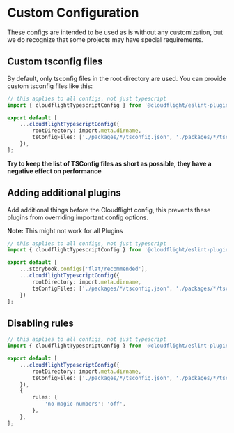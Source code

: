 
# Custom Configuration
These configs are intended to be used as is without any customization, but we do recognize that some projects may have special requirements.

## Custom tsconfig files
By default, only tsconfig files in the root directory are used. You can provide custom tsconfig files like this:

```ts
// this applies to all configs, not just typescript
import { cloudflightTypescriptConfig } from '@cloudflight/eslint-plugin-typescript';

export default [
    ...cloudflightTypescriptConfig({
        rootDirectory: import.meta.dirname,
        tsConfigFiles: ['./packages/*/tsconfig.json', './packages/*/tsconfig.spec.json'],
    }),
];
```
**Try to keep the list of TSConfig files as short as possible, they have a negative effect on performance**

## Adding additional plugins
Add additional things before the Cloudflight config, this prevents these plugins from overriding important config options.

**Note:** This might not work for all Plugins

```ts
// this applies to all configs, not just typescript
import { cloudflightTypescriptConfig } from '@cloudflight/eslint-plugin-typescript';

export default [
    ...storybook.configs['flat/recommended'],
    ...cloudflightTypescriptConfig({
        rootDirectory: import.meta.dirname,
        tsConfigFiles: ['./packages/*/tsconfig.json', './packages/*/tsconfig.spec.json'],
    })
];
```

## Disabling rules

```ts
// this applies to all configs, not just typescript
import { cloudflightTypescriptConfig } from '@cloudflight/eslint-plugin-typescript';

export default [
    ...cloudflightTypescriptConfig({
        rootDirectory: import.meta.dirname,
        tsConfigFiles: ['./packages/*/tsconfig.json', './packages/*/tsconfig.spec.json'],
    }),
    {
        rules: {
            'no-magic-numbers': 'off',
        },
    },
];
```
